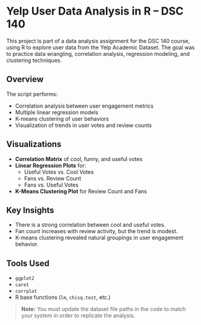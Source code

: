 # Yelp User Data Analysis in R – DSC 140

This project is part of a data analysis assignment for the DSC 140 course, using R to explore user data from the Yelp Academic Dataset. The goal was to practice data wrangling, correlation analysis, regression modeling, and clustering techniques.

## Overview

The script performs:
- Correlation analysis between user engagement metrics
- Multiple linear regression models
- K-means clustering of user behaviors
- Visualization of trends in user votes and review counts

## Visualizations

- **Correlation Matrix** of cool, funny, and useful votes
- **Linear Regression Plots** for:
  - Useful Votes vs. Cool Votes
  - Fans vs. Review Count
  - Fans vs. Useful Votes
- **K-Means Clustering Plot** for Review Count and Fans

## Key Insights

- There is a strong correlation between cool and useful votes.
- Fan count increases with review activity, but the trend is modest.
- K-means clustering revealed natural groupings in user engagement behavior.

## Tools Used

- `ggplot2`
- `caret`
- `corrplot`
- R base functions (`lm`, `chisq.test`, etc.)

>  **Note:** You must update the dataset file paths in the code to match your system in order to replicate the analysis.
